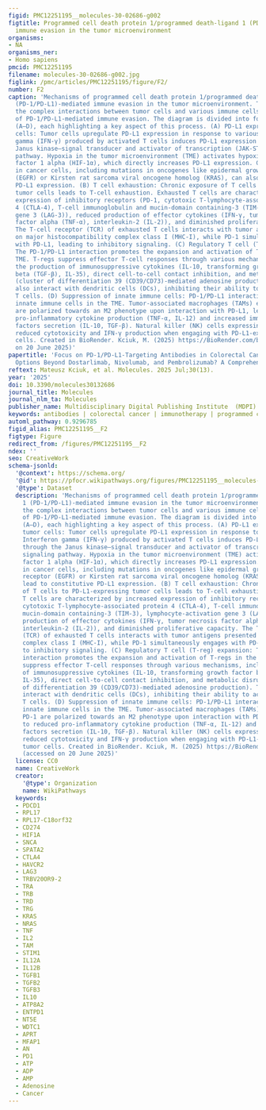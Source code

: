 ```yaml
---
figid: PMC12251195__molecules-30-02686-g002
figtitle: Programmed cell death protein 1/programmed death-ligand 1 (PD-1/PD-L1)-mediated
  immune evasion in the tumor microenvironment
organisms:
- NA
organisms_ner:
- Homo sapiens
pmcid: PMC12251195
filename: molecules-30-02686-g002.jpg
figlink: /pmc/articles/PMC12251195/figure/F2/
number: F2
caption: 'Mechanisms of programmed cell death protein 1/programmed death-ligand 1
  (PD-1/PD-L1)-mediated immune evasion in the tumor microenvironment. This illustrates
  the complex interactions between tumor cells and various immune cells in the context
  of PD-1/PD-L1-mediated immune evasion. The diagram is divided into four main sections
  (A–D), each highlighting a key aspect of this process. (A) PD-L1 expression on tumor
  cells: Tumor cells upregulate PD-L1 expression in response to various stimuli. Interferon
  gamma (IFN-γ) produced by activated T cells induces PD-L1 expression through the
  Janus kinase–signal transducer and activator of transcription (JAK-STAT) signaling
  pathway. Hypoxia in the tumor microenvironment (TME) activates hypoxia–inducible
  factor 1 alpha (HIF-1α), which directly increases PD-L1 expression. Genomic instability
  in cancer cells, including mutations in oncogenes like epidermal growth factor receptor
  (EGFR) or Kirsten rat sarcoma viral oncogene homolog (KRAS), can also lead to constitutive
  PD-L1 expression. (B) T cell exhaustion: Chronic exposure of T cells to PD-L1-expressing
  tumor cells leads to T-cell exhaustion. Exhausted T cells are characterized by increased
  expression of inhibitory receptors (PD-1, cytotoxic T-lymphocyte-associated protein
  4 (CTLA-4), T-cell immunoglobulin and mucin-domain containing-3 (TIM-3), lymphocyte-activation
  gene 3 (LAG-3)), reduced production of effector cytokines (IFN-γ, tumor necrosis
  factor alpha (TNF-α), interleukin-2 (IL-2)), and diminished proliferative capacity.
  The T-cell receptor (TCR) of exhausted T cells interacts with tumor antigens presented
  on major histocompatibility complex class I (MHC-I), while PD-1 simultaneously engages
  with PD-L1, leading to inhibitory signaling. (C) Regulatory T cell (T-reg) expansion:
  The PD-1/PD-L1 interaction promotes the expansion and activation of T-regs in the
  TME. T-regs suppress effector T-cell responses through various mechanisms, including
  the production of immunosuppressive cytokines (IL-10, transforming growth factor
  beta (TGF-β), IL-35), direct cell-to-cell contact inhibition, and metabolic disruption
  (cluster of differentiation 39 (CD39/CD73)-mediated adenosine production). T-regs
  also interact with dendritic cells (DCs), inhibiting their ability to activate effector
  T cells. (D) Suppression of innate immune cells: PD-1/PD-L1 interactions affect
  innate immune cells in the TME. Tumor-associated macrophages (TAMs) expressing PD-1
  are polarized towards an M2 phenotype upon interaction with PD-L1, leading to reduced
  pro-inflammatory cytokine production (TNF-α, IL-12) and increased immunosuppressive
  factors secretion (IL-10, TGF-β). Natural killer (NK) cells expressing PD-1 exhibit
  reduced cytotoxicity and IFN-γ production when engaging with PD-L1-expressing tumor
  cells. Created in BioRender. Kciuk, M. (2025) https://BioRender.com/bb5n1sm (accessed
  on 20 June 2025)'
papertitle: 'Focus on PD-1/PD-L1-Targeting Antibodies in Colorectal Cancer: Are There
  Options Beyond Dostarlimab, Nivolumab, and Pembrolizumab? A Comprehensive Review'
reftext: Mateusz Kciuk, et al. Molecules. 2025 Jul;30(13).
year: '2025'
doi: 10.3390/molecules30132686
journal_title: Molecules
journal_nlm_ta: Molecules
publisher_name: Multidisciplinary Digital Publishing Institute  (MDPI)
keywords: antibodies | colorectal cancer | immunotherapy | programmed cell death
automl_pathway: 0.9296785
figid_alias: PMC12251195__F2
figtype: Figure
redirect_from: /figures/PMC12251195__F2
ndex: ''
seo: CreativeWork
schema-jsonld:
  '@context': https://schema.org/
  '@id': https://pfocr.wikipathways.org/figures/PMC12251195__molecules-30-02686-g002.html
  '@type': Dataset
  description: 'Mechanisms of programmed cell death protein 1/programmed death-ligand
    1 (PD-1/PD-L1)-mediated immune evasion in the tumor microenvironment. This illustrates
    the complex interactions between tumor cells and various immune cells in the context
    of PD-1/PD-L1-mediated immune evasion. The diagram is divided into four main sections
    (A–D), each highlighting a key aspect of this process. (A) PD-L1 expression on
    tumor cells: Tumor cells upregulate PD-L1 expression in response to various stimuli.
    Interferon gamma (IFN-γ) produced by activated T cells induces PD-L1 expression
    through the Janus kinase–signal transducer and activator of transcription (JAK-STAT)
    signaling pathway. Hypoxia in the tumor microenvironment (TME) activates hypoxia–inducible
    factor 1 alpha (HIF-1α), which directly increases PD-L1 expression. Genomic instability
    in cancer cells, including mutations in oncogenes like epidermal growth factor
    receptor (EGFR) or Kirsten rat sarcoma viral oncogene homolog (KRAS), can also
    lead to constitutive PD-L1 expression. (B) T cell exhaustion: Chronic exposure
    of T cells to PD-L1-expressing tumor cells leads to T-cell exhaustion. Exhausted
    T cells are characterized by increased expression of inhibitory receptors (PD-1,
    cytotoxic T-lymphocyte-associated protein 4 (CTLA-4), T-cell immunoglobulin and
    mucin-domain containing-3 (TIM-3), lymphocyte-activation gene 3 (LAG-3)), reduced
    production of effector cytokines (IFN-γ, tumor necrosis factor alpha (TNF-α),
    interleukin-2 (IL-2)), and diminished proliferative capacity. The T-cell receptor
    (TCR) of exhausted T cells interacts with tumor antigens presented on major histocompatibility
    complex class I (MHC-I), while PD-1 simultaneously engages with PD-L1, leading
    to inhibitory signaling. (C) Regulatory T cell (T-reg) expansion: The PD-1/PD-L1
    interaction promotes the expansion and activation of T-regs in the TME. T-regs
    suppress effector T-cell responses through various mechanisms, including the production
    of immunosuppressive cytokines (IL-10, transforming growth factor beta (TGF-β),
    IL-35), direct cell-to-cell contact inhibition, and metabolic disruption (cluster
    of differentiation 39 (CD39/CD73)-mediated adenosine production). T-regs also
    interact with dendritic cells (DCs), inhibiting their ability to activate effector
    T cells. (D) Suppression of innate immune cells: PD-1/PD-L1 interactions affect
    innate immune cells in the TME. Tumor-associated macrophages (TAMs) expressing
    PD-1 are polarized towards an M2 phenotype upon interaction with PD-L1, leading
    to reduced pro-inflammatory cytokine production (TNF-α, IL-12) and increased immunosuppressive
    factors secretion (IL-10, TGF-β). Natural killer (NK) cells expressing PD-1 exhibit
    reduced cytotoxicity and IFN-γ production when engaging with PD-L1-expressing
    tumor cells. Created in BioRender. Kciuk, M. (2025) https://BioRender.com/bb5n1sm
    (accessed on 20 June 2025)'
  license: CC0
  name: CreativeWork
  creator:
    '@type': Organization
    name: WikiPathways
  keywords:
  - PDCD1
  - RPL17
  - RPL17-C18orf32
  - CD274
  - HIF1A
  - SNCA
  - SPATA2
  - CTLA4
  - HAVCR2
  - LAG3
  - TRBV20OR9-2
  - TRA
  - TRB
  - TRD
  - TRG
  - KRAS
  - NRAS
  - TNF
  - IL2
  - TAM
  - STIM1
  - IL12A
  - IL12B
  - TGFB1
  - TGFB2
  - TGFB3
  - IL10
  - ATP8A2
  - ENTPD1
  - NT5E
  - WDTC1
  - APRT
  - MFAP1
  - AN
  - PD1
  - ATP
  - ADP
  - AMP
  - Adenosine
  - Cancer
---
```

